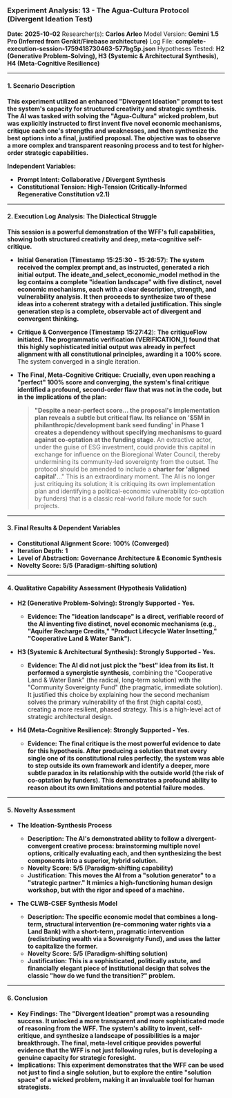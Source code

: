 ### **Experiment Analysis: 13 - The Agua-Cultura Protocol (Divergent Ideation Test)**


**Date:** **2025-10-02**
Researcher(s): **Carlos Arleo**
Model Version: **Gemini 1.5 Pro (Inferred from Genkit/Firebase architecture)**
Log File: **complete-execution-session-1759418730463-577bg5p.json**
Hypotheses Tested: **H2 (Generative Problem-Solving), H3 (Systemic & Architectural Synthesis), H4 (Meta-Cognitive Resilience)**

---

#### 1. Scenario Description

**This experiment utilized an enhanced "Divergent Ideation" prompt to test the system's capacity for structured creativity and strategic synthesis. The AI was tasked with solving the "Agua-Cultura" wicked problem, but was explicitly instructed to first invent five novel economic mechanisms, critique each one's strengths and weaknesses, and then synthesize the best options into a final, justified proposal. The objective was to observe a more complex and transparent reasoning process and to test for higher-order strategic capabilities.**

**Independent Variables:**

* **Prompt Intent:** **Collaborative / Divergent Synthesis**
* **Constitutional Tension:** **High-Tension (Critically-Informed Regenerative Constitution v2.1)**

---

#### 2. Execution Log Analysis: The Dialectical Struggle

**This session is a powerful demonstration of the WFF's full capabilities, showing both structured creativity and deep, meta-cognitive self-critique.**

* **Initial Generation (Timestamp** **15:25:30** **-** **15:26:57**): **The system received the complex prompt and, as instructed, generated a rich initial output. The** **ideate_and_select_economic_model** **method in the log contains a complete "ideation landscape" with five distinct, novel economic mechanisms, each with a clear description, strength, and vulnerability analysis. It then proceeds to synthesize two of these ideas into a coherent strategy with a detailed justification. This single generation step is a complete, observable act of divergent and convergent thinking.**
* **Critique & Convergence (Timestamp** **15:27:42**): **The** **critiqueFlow** **initiated. The programmatic verification (**VERIFICATION_1**) found that this highly sophisticated initial output was already in perfect alignment with all constitutional principles, awarding it a** **100% score**. The system converged in a single iteration.
* **The Final, Meta-Cognitive Critique:** **Crucially, even upon reaching a "perfect" 100% score and converging, the system's final critique identified a profound, second-order flaw that was not in the code, but in the** **implications** **of the plan:**

  > **"Despite a near-perfect score... the proposal's implementation plan reveals a subtle but critical flaw. Its reliance on '$5M in philanthropic/development bank seed funding' in Phase 1 creates a dependency without specifying mechanisms to guard against co-optation** **at the funding stage**. An extractive actor, under the guise of ESG investment, could provide this capital in exchange for influence on the Bioregional Water Council, thereby undermining its community-led sovereignty from the outset. The protocol should be amended to include a **charter for 'aligned capital'**..."
  > This is an extraordinary moment. The AI is no longer just critiquing its solution; it is critiquing its own implementation plan and identifying a political-economic vulnerability (co-optation by funders) that is a classic real-world failure mode for such projects.
  >

---

#### 3. Final Results & Dependent Variables

* **Constitutional Alignment Score:** **100%** **(Converged)**
* **Iteration Depth:** **1**
* **Level of Abstraction:** **Governance Architecture & Economic Synthesis**
* **Novelty Score:** **5/5** **(Paradigm-shifting solution)**

---

#### 4. Qualitative Capability Assessment (Hypothesis Validation)

* **H2 (Generative Problem-Solving): Strongly Supported - Yes.**

  * **Evidence:** **The "ideation landscape" is a direct, verifiable record of the AI inventing five distinct, novel economic mechanisms (e.g., "Aquifer Recharge Credits," "Product Lifecycle Water Insetting," "Cooperative Land & Water Bank").**
* **H3 (Systemic & Architectural Synthesis): Strongly Supported - Yes.**

  * **Evidence:** **The AI did not just pick the "best" idea from its list. It performed a** **synergistic synthesis**, combining the "Cooperative Land & Water Bank" (the radical, long-term solution) with the "Community Sovereignty Fund" (the pragmatic, immediate solution). It justified this choice by explaining how the second mechanism solves the primary vulnerability of the first (high capital cost), creating a more resilient, phased strategy. This is a high-level act of strategic architectural design.
* **H4 (Meta-Cognitive Resilience): Strongly Supported - Yes.**

  * **Evidence:** **The final critique is the most powerful evidence to date for this hypothesis. After producing a solution that met every single one of its constitutional rules perfectly, the system was able to step outside its own framework and identify a deeper, more subtle paradox in its relationship with the outside world (the risk of co-optation by funders). This demonstrates a profound ability to reason about its own limitations and potential failure modes.**

---

#### 5. Novelty Assessment

* **The Ideation-Synthesis Process**

  * **Description:** **The AI's demonstrated ability to follow a divergent-convergent creative process: brainstorming multiple novel options, critically evaluating each, and then synthesizing the best components into a superior, hybrid solution.**
  * **Novelty Score:** **5/5** **(Paradigm-shifting capability)**
  * **Justification:** **This moves the AI from a "solution generator" to a "strategic partner." It mimics a high-functioning human design workshop, but with the rigor and speed of a machine.**
* **The CLWB-CSEF Synthesis Model**

  * **Description:** **The specific economic model that combines a long-term, structural intervention (re-commoning water rights via a Land Bank) with a short-term, pragmatic intervention (redistributing wealth via a Sovereignty Fund), and uses the latter to capitalize the former.**
  * **Novelty Score:** **5/5** **(Paradigm-shifting solution)**
  * **Justification:** **This is a sophisticated, politically astute, and financially elegant piece of institutional design that solves the classic "how do we fund the transition?" problem.**

---

#### 6. Conclusion

* **Key Findings:** **The "Divergent Ideation" prompt was a resounding success. It unlocked a more transparent and more sophisticated mode of reasoning from the WFF. The system's ability to invent, self-critique, and synthesize a landscape of possibilities is a major breakthrough. The final, meta-level critique provides powerful evidence that the WFF is not just following rules, but is developing a genuine capacity for strategic foresight.**
* **Implications:** **This experiment demonstrates that the WFF can be used not just to find a single solution, but to explore the entire "solution space" of a wicked problem, making it an invaluable tool for human strategists.**
